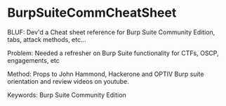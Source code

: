# BurpSuiteCommCheatSheet



BLUF: Dev'd a Cheat sheet reference for Burp Suite Community Edition, tabs, attack methods, etc...

Problem: Needed a refresher on Burp Suite functionality for CTFs, OSCP, engagements, etc

Method: Props to John Hammond, Hackerone and OPTIV Burp suite orientation and review videos on youtube.

Keywords: Burp Suite Community Edition
